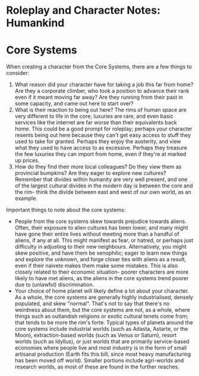 # Roleplay and Character Notes: Humankind

# Core Systems
When creating a character from the Core Systems, there are a few things to consider:

1. What reason did your character have for taking a job this far from home? Are they a corporate climber, who took a position to advance their rank even if it meant moving far away? Are they running from their past in some capacity, and came out here to start over?
2. What is their reaction to being out here? The rims of human space are very different to life in the core; luxuries are rare, and even basic services like the internet are far worse than their equivalents back home. This could be a good prompt for roleplay; perhaps your character resents being out here because they can't get easy access to stuff they used to take for granted. Perhaps they enjoy the austerity, and view what they used to have access to as excessive. Perhaps they treasure the few luxuries they can import from home, even if they're at marked up prices.
3. How do they find their more local colleagues? Do they view them as provincial bumpkins? Are they eager to explore new cultures? Remember that divides within humanity are very well present, and one of the largest cultural divides in the modern day is between the core and the rim- think the divide between east and west of our own world, as an example.

Important things to note about the core systems:
- People from the core systems skew towards prejudice towards aliens. Often, their exposure to alien cultures has been lower, and many might have gone their entire lives without meeting more than a handful of aliens, if any at all. This might manifest as fear, or hatred, or perhaps just difficulty in adjusting to their new neighbours. Alternatively, you might skew positive, and have them be xenophilic; eager to learn new things and explore the unknown, and forge closer ties with aliens as a result, even if their naivete makes them make some mistakes. This is also closely related to their economic situation- poorer characters are more likely to have met aliens, as the aliens in the core systems trend poorer due to (unlawful) discrimination.
- Your choice of home planet will likely define a lot about your character. As a whole, the core systems are generally highly industrialised, densely populated, and skew "normal". That's not to say that there's no weirdness about them, but the core systems are not, as a whole, where things such as outlandish religions or exotic cultural tenets come from; that tends to be more the rim's forte. Typical types of planets around the core systems include industrial worlds (such as Adasta, Astarte, or the Moon), extraction-based worlds (such as Venus or Saturn), resort worlds (such as Idyllus), or just worlds that are primarily service-based economies where people live and most industry is in the form of small artisanal production (Earth fits this bill, since most heavy manufacturing has been moved off world). Smaller portions include agri-worlds and research worlds, as most of these are found in the further reaches.